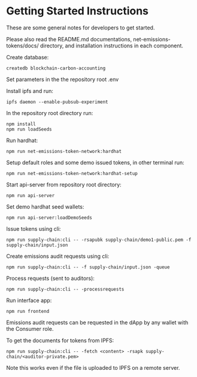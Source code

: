 # Getting Started Instructions

These are some general notes for developers to get started.  

Please also read the README.md documentations, net-emissions-tokens/docs/ directory, and installation instructions in each component.  

Create database:
```
createdb blockchain-carbon-accounting
```

Set parameters in the the repository root .env

Install ipfs and run:
```
ipfs daemon --enable-pubsub-experiment
```

In the repository root directory run:

```
npm install
npm run loadSeeds
```

Run hardhat:

```
npm run net-emissions-token-network:hardhat
```

Setup default roles and some demo issued tokens,
in other terminal run:
```
npm run net-emissions-token-network:hardhat-setup
```

Start api-server from repository root directory:
```
npm run api-server
```

Set demo hardhat seed wallets:
```
npm run api-server:loadDemoSeeds
```

Issue tokens using cli:
```
npm run supply-chain:cli -- -rsapubk supply-chain/demo1-public.pem -f supply-chain/input.json
```

Create emissions audit requests using cli:
```
npm run supply-chain:cli -- -f supply-chain/input.json -queue
```

Process requests (sent to auditors):
```
npm run supply-chain:cli -- -processrequests
```

Run interface app:
```
npm run frontend
```

Emissions audit requests can be requested in the dApp by any wallet with the Consumer role.


To get the documents for tokens from IPFS:
```
npm run supply-chain:cli -- -fetch <content> -rsapk supply-chain/<auditor-private.pem>
```

Note this works even if the file is uploaded to IPFS on a remote server.

